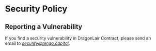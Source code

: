 # Security Policy

## Reporting a Vulnerability

If you find a security vulnerability in DragonLair Contract, please send an email to *security@rengo.capital*.


